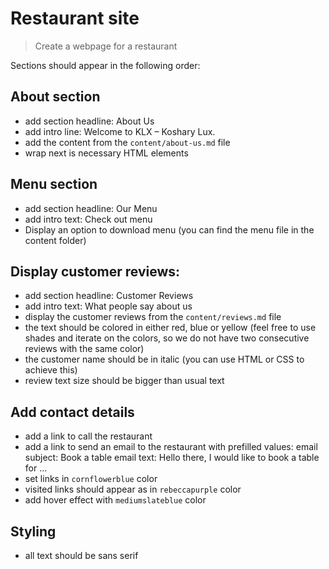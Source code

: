 # Restaurant site

> Create a webpage for a restaurant

Sections should appear in the following order:

## About section

* add section headline: About Us
* add intro line: Welcome to KLX – Koshary Lux.
* add the content from the `content/about-us.md` file
* wrap next is necessary HTML elements

## Menu section

* add section headline: Our Menu
* add intro text: Check out menu
* Display an option to download menu (you can find the menu file in the content folder)

## Display customer reviews:

* add section headline: Customer Reviews
* add intro text: What people say about us
* display the customer reviews from the `content/reviews.md` file
* the text should be colored in either red, blue or yellow (feel free to use shades and iterate on the colors, so we do not have two consecutive reviews with the same color)
* the customer name should be in italic (you can use HTML or CSS to achieve this)
* review text size should be bigger than usual text

## Add contact details

* add a link to call the restaurant
* add a link to send an email to the restaurant with prefilled values:
  email subject: Book a table
  email text: Hello there, I would like to book a table for ...
* set links in `cornflowerblue` color
* visited links should appear as in `rebeccapurple` color
* add hover effect with `mediumslateblue` color

## Styling

* all text should be sans serif
